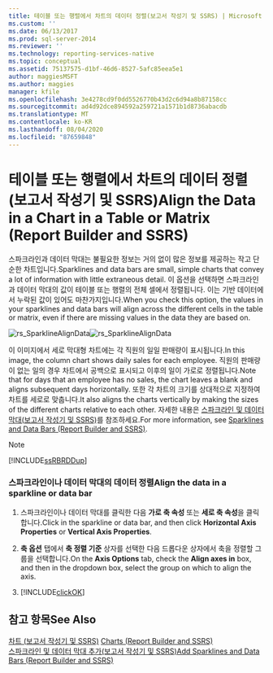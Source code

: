 ```yaml
---
title: 테이블 또는 행렬에서 차트의 데이터 정렬(보고서 작성기 및 SSRS) | Microsoft Docs
ms.custom: ''
ms.date: 06/13/2017
ms.prod: sql-server-2014
ms.reviewer: ''
ms.technology: reporting-services-native
ms.topic: conceptual
ms.assetid: 75137575-d1bf-46d6-8527-5afc85eea5e1
author: maggiesMSFT
ms.author: maggies
manager: kfile
ms.openlocfilehash: 3e4278cd9f0dd5526770b43d2c6d94a8b87158cc
ms.sourcegitcommit: ad4d92dce894592a259721a1571b1d8736abacdb
ms.translationtype: MT
ms.contentlocale: ko-KR
ms.lasthandoff: 08/04/2020
ms.locfileid: "87659848"
---
```

# <a name="align-the-data-in-a-chart-in-a-table-or-matrix-report-builder-and-ssrs"></a><span data-ttu-id="99609-102">테이블 또는 행렬에서 차트의 데이터 정렬(보고서 작성기 및 SSRS)</span><span class="sxs-lookup"><span data-stu-id="99609-102">Align the Data in a Chart in a Table or Matrix (Report Builder and SSRS)</span></span>
  <span data-ttu-id="99609-103">스파크라인과 데이터 막대는 불필요한 정보는 거의 없이 많은 정보를 제공하는 작고 단순한 차트입니다.</span><span class="sxs-lookup"><span data-stu-id="99609-103">Sparklines and data bars are small, simple charts that convey a lot of information with little extraneous detail.</span></span> <span data-ttu-id="99609-104">이 옵션을 선택하면 스파크라인과 데이터 막대의 값이 테이블 또는 행렬의 전체 셀에서 정렬됩니다. 이는 기반 데이터에서 누락된 값이 있어도 마찬가지입니다.</span><span class="sxs-lookup"><span data-stu-id="99609-104">When you check this option, the values in your sparklines and data bars will align across the different cells in the table or matrix, even if there are missing values in the data they are based on.</span></span>  
  
 <span data-ttu-id="99609-105">![rs_SparklineAlignData](../media/rs-sparklinealigndata.gif "rs_SparklineAlignData")</span><span class="sxs-lookup"><span data-stu-id="99609-105">![rs_SparklineAlignData](../media/rs-sparklinealigndata.gif "rs_SparklineAlignData")</span></span>  
  
 <span data-ttu-id="99609-106">이 이미지에서 세로 막대형 차트에는 각 직원의 일일 판매량이 표시됩니다.</span><span class="sxs-lookup"><span data-stu-id="99609-106">In this image, the column chart shows daily sales for each employee.</span></span> <span data-ttu-id="99609-107">직원의 판매량이 없는 일의 경우 차트에서 공백으로 표시되고 이후의 일이 가로로 정렬됩니다.</span><span class="sxs-lookup"><span data-stu-id="99609-107">Note that for days that an employee has no sales, the chart leaves a blank and aligns subsequent days horizontally.</span></span> <span data-ttu-id="99609-108">또한 각 차트의 크기를 상대적으로 지정하여 차트를 세로로 맞춥니다.</span><span class="sxs-lookup"><span data-stu-id="99609-108">It also aligns the charts vertically by making the sizes of the different charts relative to each other.</span></span> <span data-ttu-id="99609-109">자세한 내용은 [스파크라인 및 데이터 막대&#40;보고서 작성기 및 SSRS&#41;](sparklines-and-data-bars-report-builder-and-ssrs.md)를 참조하세요.</span><span class="sxs-lookup"><span data-stu-id="99609-109">For more information, see [Sparklines and Data Bars &#40;Report Builder and SSRS&#41;](sparklines-and-data-bars-report-builder-and-ssrs.md).</span></span>  
  
> [!NOTE]  
>  [!INCLUDE[ssRBRDDup](../../includes/ssrbrddup-md.md)]  
  
### <a name="align-the-data-in-a-sparkline-or-data-bar"></a><span data-ttu-id="99609-110">스파크라인이나 데이터 막대의 데이터 정렬</span><span class="sxs-lookup"><span data-stu-id="99609-110">Align the data in a sparkline or data bar</span></span>  
  
1.  <span data-ttu-id="99609-111">스파크라인이나 데이터 막대를 클릭한 다음 **가로 축 속성** 또는 **세로 축 속성**을 클릭합니다.</span><span class="sxs-lookup"><span data-stu-id="99609-111">Click in the sparkline or data bar, and then click **Horizontal Axis Properties** or **Vertical Axis Properties**.</span></span>  
  
2.  <span data-ttu-id="99609-112">**축 옵션** 탭에서 **축 정렬 기준** 상자를 선택한 다음 드롭다운 상자에서 축을 정렬할 그룹을 선택합니다.</span><span class="sxs-lookup"><span data-stu-id="99609-112">On the **Axis Options** tab, check the **Align axes in** box, and then in the dropdown box, select the group on which to align the axis.</span></span>  
  
3.  [!INCLUDE[clickOK](../../includes/clickok-md.md)]  
  
## <a name="see-also"></a><span data-ttu-id="99609-113">참고 항목</span><span class="sxs-lookup"><span data-stu-id="99609-113">See Also</span></span>  
 <span data-ttu-id="99609-114">[차트 &#40;보고서 작성기 및 SSRS&#41;](charts-report-builder-and-ssrs.md) </span><span class="sxs-lookup"><span data-stu-id="99609-114">[Charts &#40;Report Builder and SSRS&#41;](charts-report-builder-and-ssrs.md) </span></span>  
 [<span data-ttu-id="99609-115">스파크라인 및 데이터 막대 추가&#40;보고서 작성기 및 SSRS&#41;</span><span class="sxs-lookup"><span data-stu-id="99609-115">Add Sparklines and Data Bars &#40;Report Builder and SSRS&#41;</span></span>](add-sparklines-and-data-bars-report-builder-and-ssrs.md)  
  
  
